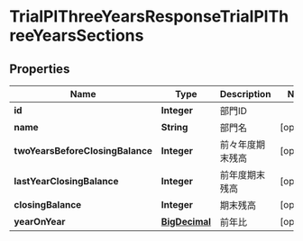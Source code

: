 

# TrialPlThreeYearsResponseTrialPlThreeYearsSections

## Properties

Name | Type | Description | Notes
------------ | ------------- | ------------- | -------------
**id** | **Integer** | 部門ID | 
**name** | **String** | 部門名 |  [optional]
**twoYearsBeforeClosingBalance** | **Integer** | 前々年度期末残高 |  [optional]
**lastYearClosingBalance** | **Integer** | 前年度期末残高 |  [optional]
**closingBalance** | **Integer** | 期末残高 |  [optional]
**yearOnYear** | [**BigDecimal**](BigDecimal.md) | 前年比 |  [optional]



